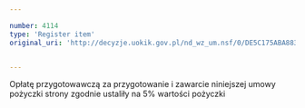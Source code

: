 ```yaml
---

number: 4114
type: 'Register item'
original_uri: 'http://decyzje.uokik.gov.pl/nd_wz_um.nsf/0/DE5C175ABA883A21C1257AD1002F3978?OpenDocument'


---
```


Opłatę przygotowawczą za przygotowanie i zawarcie niniejszej umowy pożyczki strony zgodnie ustaliły na 5% wartości pożyczki
